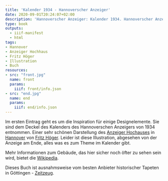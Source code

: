 ```yaml
---
title: 'Kalender 1934 - Hannoverscher Anzeiger'
date: 2020-09-01T20:24:07+02:00
description: 'Hannoverscher Anzeiger: Kalender 1934. Hannoverscher Anzeiger, Hannover 1934.'
type: book
outputs:
  - iiif-manifest
  - html
tags:
- Hannover
- Anzeiger Hochhaus
- Fritz Höger
- Illustration
- Buch
resources:
- src: "front.jpg"
  name: front
  params:
    iiif: front/info.json
- src: "end.jpg"
  name: end
  params:
    iiif: end/info.json
---
```


Im ersten Eintrag geht es um die Inspiration für einige Designelemente. Sie sind dem Deckel des Kalenders des Hannoverschen Anzeigers von 1934 entnommen. Einer sehr schönen Darstellung des [Anzeiger Hochauses](/tags/anzeiger-hochaus) in [Hannover](/tags/hannover) von [Fritz Höger](/tags/fritz-hoeger). Leider ist diese Illustration, abgesehen von der Anzeige am Ende, alles was es zum Theme im Kalender gibt.
<!--more-->
Mehr Informationen zum Gebäude, das hier sicher noch öfter zu sehen sein wird, bietet die [Wikipedia](https://de.wikipedia.org/wiki/Anzeiger-Hochhaus).

<div class="source">Dieses Buch ist ausnahmsweise vom besten Anbieter historischer Tapeten in Göttingen - <a href="http://zeitzeug.de/">Zeitzeug</a>.</div>
